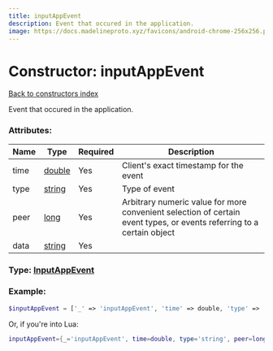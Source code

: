 ```yaml
---
title: inputAppEvent
description: Event that occured in the application.
image: https://docs.madelineproto.xyz/favicons/android-chrome-256x256.png
---
```

# Constructor: inputAppEvent  
[Back to constructors index](index.md)



Event that occured in the application.

### Attributes:

| Name     |    Type       | Required | Description |
|----------|---------------|----------|-------------|
|time|[double](../types/double.md) | Yes|Client's exact timestamp for the event|
|type|[string](../types/string.md) | Yes|Type of event|
|peer|[long](../types/long.md) | Yes|Arbitrary numeric value for more convenient selection of certain event types, or events referring to a certain object|
|data|[string](../types/string.md) | Yes|



### Type: [InputAppEvent](../types/InputAppEvent.md)


### Example:

```php
$inputAppEvent = ['_' => 'inputAppEvent', 'time' => double, 'type' => 'string', 'peer' => long, 'data' => 'string'];
```  


Or, if you're into Lua:

```lua
inputAppEvent={_='inputAppEvent', time=double, type='string', peer=long, data='string'}

```


